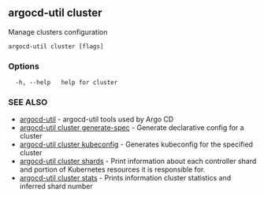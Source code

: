 ## argocd-util cluster

Manage clusters configuration

```
argocd-util cluster [flags]
```

### Options

```
  -h, --help   help for cluster
```

### SEE ALSO

* [argocd-util](argocd-util.md)	 - argocd-util tools used by Argo CD
* [argocd-util cluster generate-spec](argocd-util_cluster_generate-spec.md)	 - Generate declarative config for a cluster
* [argocd-util cluster kubeconfig](argocd-util_cluster_kubeconfig.md)	 - Generates kubeconfig for the specified cluster
* [argocd-util cluster shards](argocd-util_cluster_shards.md)	 - Print information about each controller shard and portion of Kubernetes resources it is responsible for.
* [argocd-util cluster stats](argocd-util_cluster_stats.md)	 - Prints information cluster statistics and inferred shard number

